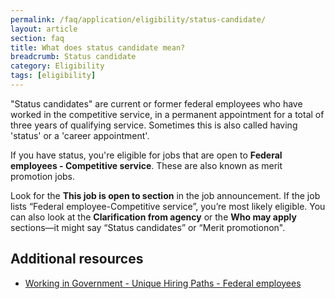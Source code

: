 ```yaml
---
permalink: /faq/application/eligibility/status-candidate/
layout: article
section: faq
title: What does status candidate mean?
breadcrumb: Status candidate
category: Eligibility
tags: [eligibility]
---
```


"Status candidates" are current or former federal employees who have worked in the competitive service, in a <span data-term="Permanent Appointment">permanent appointment</span> for a total of three years of qualifying service. Sometimes this is also called having 'status' or a 'career appointment'.

If you have status, you're eligible for jobs that are open to **Federal employees - Competitive service**. These are also known as merit promotion jobs. 

Look for the **This job is open to section** in the job announcement.  If the job lists “Federal employee-Competitive service”, you’re most likely eligible. You can also look at the **Clarification from agency** or the **Who may apply** sections—it might say “Status candidates” or “Merit promotionon". 


## Additional resources

* [Working in Government - Unique Hiring Paths - Federal employees](../../../../working-in-government/unique-hiring-paths/federal-employees/)
